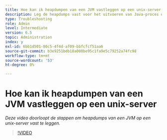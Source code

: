 ```yaml
---
title: Hoe kan ik heapdumpen van een JVM vastleggen op een unix-server
description: Leg de heapdumps vast voor het uitvoeren van Java-proces op een unix-server
type: Troubleshooting
role: Admin
level: Intermediate
version: 6.5
topic: Administration
index: y
exl-id: 6bb1d501-80c5-4f4d-af09-bbfcfcf51aa6
source-git-commit: b3e9251bdb18a008be95c1fa9e5c79252a74fc98
workflow-type: tm+mt
source-wordcount: '53'
ht-degree: 0%

---
```


# Hoe kan ik heapdumpen van een JVM vastleggen op een unix-server

*Deze video doorloopt de stappen om heapdumps van een JVM op een unix-server vast te leggen.*

>[!VIDEO](https://video.tv.adobe.com/v/335489?quality=12&learn=on)

